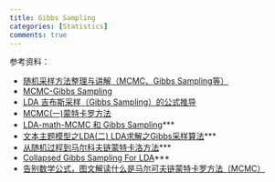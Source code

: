 ```yaml
---
title: Gibbs Sampling
categories: [Statistics]
comments: true
---
```


参考资料：
+ [随机采样方法整理与讲解（MCMC、Gibbs Sampling等）](https://zhuanlan.zhihu.com/p/109978580)
+ [MCMC-Gibbs Sampling](https://zhuanlan.zhihu.com/p/21275614#:~:text=Gibbs,Sampling%E6%98%AF%E7%BB%9F%E8%AE%A1%E6%8E%A8%E6%96%AD%EF%BC%8C%E7%89%B9%E5%88%AB%E6%98%AF%E8%B4%9D%E5%8F%B6%E6%96%AF%E6%8E%A8%E6%96%AD%E7%9A%84%E4%B8%80%E4%B8%AA%E5%B7%A5%E5%85%B7%E3%80%82)
+ [LDA 吉布斯采样（Gibbs Sampling）的公式推导](https://blog.csdn.net/L__ear/article/details/97042751)
+ [MCMC(一)蒙特卡罗方法](https://www.cnblogs.com/pinard/p/6625739.html)
+ [LDA-math-MCMC 和 Gibbs Sampling](https://cosx.org/2013/01/lda-math-mcmc-and-gibbs-sampling)***
+ [文本主题模型之LDA(二) LDA求解之Gibbs采样算法](https://www.cnblogs.com/pinard/p/6867828.html)***
+ [从随机过程到马尔科夫链蒙特卡洛方法](https://www.cnblogs.com/daniel-D/p/3388724.html)***
+ [Collapsed Gibbs Sampling For LDA](https://blog.csdn.net/weixin_45758540/article/details/109891697)***
+ [告别数学公式，图文解读什么是马尔可夫链蒙特卡罗方法（MCMC）](https://zhuanlan.zhihu.com/p/32982140)